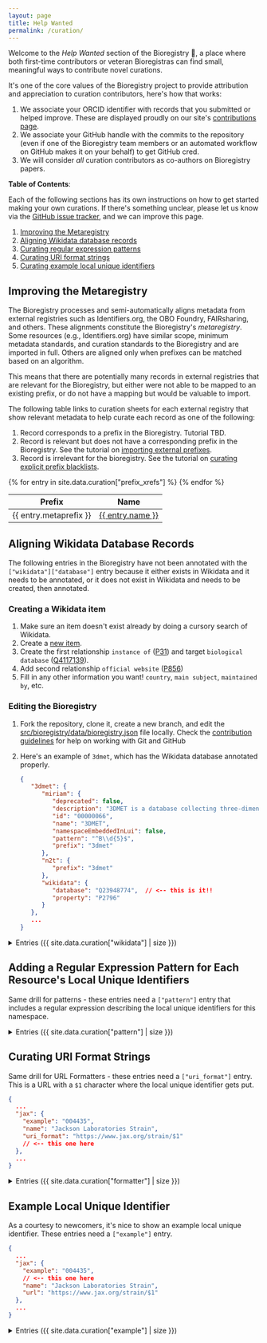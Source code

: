 ```yaml
---
layout: page
title: Help Wanted
permalink: /curation/
---
```

Welcome to the _Help Wanted_ section of the Bioregistry 👋, a place where both
first-time contributors or veteran Bioregistras can find small, meaningful
ways to contribute novel curations.

It's one of the core values of the Bioregistry project to provide attribution
and appreciation to curation contributors, here's how that works:

1. We associate your ORCID identifier with records that you submitted or helped
   improve. These are displayed proudly on our
   site's [contributions page](https://bioregistry.io/contributors/).
2. We associate your GitHub handle with the commits to the repository (even if
   one of the Bioregistry team members or an automated workflow on GitHub makes
   it on your behalf) to get GitHub cred.
3. We will consider _all_ curation contributors as co-authors on Bioregistry
   papers.

**Table of Contents**:

Each of the following sections has its own instructions on how to get started
making your own curations. If there's something unclear, please let us know
via the [GitHub issue tracker](https://github.com/biopragmatics/bioregistry/issues/new),
and we can improve this page.

1. [Improving the Metaregistry](#improving-the-metaregistry)
2. [Aligning Wikidata database records](#wikidata)
3. [Curating regular expression patterns](#pattern)
4. [Curating URI format strings](#formatter)
5. [Curating example local unique identifiers](#example)

## Improving the Metaregistry

The Bioregistry processes and semi-automatically aligns metadata
from external registries such as Identifiers.org, the OBO Foundry,
FAIRsharing, and others. These alignments constitute the Bioregistry's
_metaregistry_. Some resources (e.g., Identifiers.org)
have similar scope, minimum metadata standards, and curation standards
to the Bioregistry and are imported in full. Others are aligned only when
prefixes can be matched based on an algorithm.

This means that there are potentially many records in external registries
that are relevant for the Bioregistry, but either were not able to be mapped
to an existing prefix, or do not have a mapping but would be valuable to import.

The following table links to curation sheets for each external registry
that show relevant metadata to help curate each record as one of the following:

1. Record corresponds to a prefix in the Bioregistry. Tutorial TBD.
2. Record is relevant but does not have a corresponding prefix in the
   Bioregistry. See the tutorial
   on [importing external prefixes](import-external).
3. Record is irrelevant for the bioregistry. See the tutorial
   on [curating explicit prefix blacklists](blacklist-external).

<table>
<thead>
   <tr>
      <th>Prefix</th>
      <th>Name</th>
   </tr>
</thead>
<tbody>
{% for entry in site.data.curation["prefix_xrefs"] %}
   <tr>
      <td>{{ entry.metaprefix }}</td>
      <td><a href="https://github.com/biopragmatics/bioregistry/blob/main/src/bioregistry/data/external/{{ entry.metaprefix }}/curation.tsv">{{ entry.name }}</a></td>
   </tr>
{% endfor %}
</tbody>
</table>

<a id="wikidata"></a>
## Aligning Wikidata Database Records

The following entries in the Bioregistry have not been annotated with
the `["wikidata"]["database"]` entry because it either exists in Wikidata and it
needs to be annotated, or it does not exist in Wikidata and needs to be created,
then annotated.

### Creating a Wikidata item

1. Make sure an item doesn't exist already by doing a cursory search of
   Wikidata.
2. Create a [new item](https://www.wikidata.org/wiki/Special:NewItem).
3. Create the first relationship `instance of` ([P31](https://www.wikidata.org/wiki/Property:P31))
   and target `biological database` ([Q4117139](https://www.wikidata.org/wiki/Q4117139)).
4. Add second relationship `official website` ([P856](https://www.wikidata.org/wiki/Property:P856))
5. Fill in any other information you want! `country`, `main subject`,
   `maintained by`, etc.

### Editing the Bioregistry

1. Fork the repository, clone it, create a new branch, and edit the [src/bioregistry/data/bioregistry.json](https://github.com/bioregistry/bioregistry/edit/main/src/bioregistry/data/bioregistry.json) file locally. Check the [contribution guidelines](https://github.com/biopragmatics/bioregistry/blob/main/docs/CONTRIBUTING.md) for help on working with Git and GitHub
2. Here's an example of `3dmet`, which has the Wikidata database annotated
   properly.

   ```json
   {
      "3dmet": {
         "miriam": {
            "deprecated": false,
            "description": "3DMET is a database collecting three-dimensional structures of natural metabolites.",
            "id": "00000066",
            "name": "3DMET",
            "namespaceEmbeddedInLui": false,
            "pattern": "^B\\d{5}$",
            "prefix": "3dmet"
         },
         "n2t": {
            "prefix": "3dmet"
         },
         "wikidata": {
            "database": "Q23948774",  // <-- this is it!!
            "property": "P2796"
         }
      },
      ...
   }
   ```

<details>
   <summary>Entries ({{ site.data.curation["wikidata"] | size }})</summary>
   <table>
   <thead>
      <tr>
         <th>Prefix</th>
         <th>Name</th>
      </tr>
   </thead>
   <tbody>
   {% for entry in site.data.curation["wikidata"] %}
      <tr>
         <td>{{ entry.prefix }}</td>
         <td><a href="{{ entry.homepage }}">{{ entry.name }}</a></td>
      </tr>
   {% endfor %}
   </tbody>
   </table>
</details>

<a id="pattern"></a>
## Adding a Regular Expression Pattern for Each Resource's Local Unique Identifiers

Same drill for patterns - these entries need a `["pattern"]` entry that includes
a regular expression describing the local unique identifiers for this namespace.

<details>
   <summary>Entries ({{ site.data.curation["pattern"] | size }})</summary>
   <table>
   <thead>
      <tr>
         <th>Prefix</th>
         <th>Name</th>
      </tr>
   </thead>
   <tbody>
   {% for entry in site.data.curation["pattern"] %}
      <tr>
         <td>{{ entry.prefix }}</td>
         <td><a href="{{ entry.homepage }}">{{ entry.name }}</a></td>
      </tr>
   {% endfor %}
   </tbody>
   </table>
</details>

<a id="formatter"></a>
## Curating URI Format Strings

Same drill for URL Formatters - these entries need a `["uri_format"]` entry.
This is a URL with a `$1` character where the local unique identifier gets put.

```json
{
  ...
  "jax": {
    "example": "004435",
    "name": "Jackson Laboratories Strain",
    "uri_format": "https://www.jax.org/strain/$1"
    // <-- this one here
  },
  ...
}
```

<details>
   <summary>Entries ({{ site.data.curation["formatter"] | size }})</summary>
   <table>
   <thead>
      <tr>
         <th>Prefix</th>
         <th>Name</th>
      </tr>
   </thead>
   <tbody>
   {% for entry in site.data.curation["formatter"] %}
      <tr>
         <td>{{ entry.prefix }}</td>
         <td><a href="{{ entry.homepage }}">{{ entry.name }}</a></td>
      </tr>
   {% endfor %}
   </tbody>
   </table>
</details>

<a id="example"></a>
## Example Local Unique Identifier

As a courtesy to newcomers, it's nice to show an example local unique
identifier. These entries need a `["example"]` entry.

```json
{
  ...
  "jax": {
    "example": "004435",
    // <-- this one here
    "name": "Jackson Laboratories Strain",
    "url": "https://www.jax.org/strain/$1"
  },
  ...
}
```

<details>
   <summary>Entries ({{ site.data.curation["example"] | size }})</summary>
   <table>
   <thead>
      <tr>
         <th>Prefix</th>
         <th>Name</th>
      </tr>
   </thead>
   <tbody>
   {% for entry in site.data.curation["example"] %}
      <tr>
         <td>{{ entry.prefix }}</td>
         <td><a href="{{ entry.homepage }}">{{ entry.name }}</a></td>
      </tr>
   {% endfor %}
   </tbody>
   </table>
</details>
